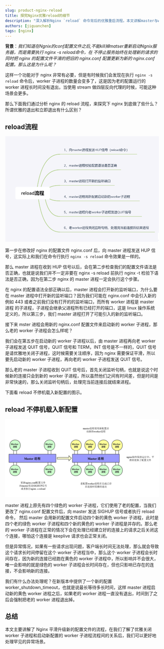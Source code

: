 ```yaml
---
slug: product-nginx-reload
title: 探究Nginx优雅reload的细节
description: "深入解析Nginx `reload` 命令背后的优雅重启流程。本文讲解master与worker进程如何协作，处理SIGHUP信号，启动新进程并优雅关闭旧进程（graceful shutdown），确保服务不中断地平滑更新配置。"
authors: [jiguanchen]
tags: [nginx]
---
```


**背景**：*我们知道在Ngnix的conf配置文件之后,不能kill掉matser重新启动Ngnix服务器，而是需要执行 nginx -s reload命令，在 不停止服务始终在处理新的请求的同时把 nginx 的配置文件平滑的把旧的 nginx.conf 配置更新为新的 nginx.conf 配置。那么这是为什么呢？*<!--more-->

这样一个功能对于 nginx 非常有必要，但是有时候我们会发现在执行 `nginx -s reload` 命令后，worker 子进程的数量会变多了，这是因为老的配置运行的 worker 进程长时间没有退出，当使用 stream 做四层反向代理的时候，可能这种场景会更多。

那么下面我们通过分析 nginx 的 reload 流程，来探究下 nginx 到底做了些什么？所谓优雅的退出和立即退出有什么区别？

## reload流程

![image-20230129234025673](img/image-20230129234025673.png)

第一步在修改好 nginx 的配置文件 nginx.conf 后，向 master 进程发送 HUP 信号，这实际上和我们在命令行执行 `nginx -s reload` 命令效果是一样的。

那么 master 进程在收到 HUP 信号以后，会在第二步检查我们的配置文件语法是否正确，也就是说我们并不一定非要在 nginx -s reload 前执行 nginx -t 检验下语法是否正确，因为在第二步 nginx 的 master 进程一定会执行这个步骤。

在 nginx 的配置语法全部正确以后，master 进程会打开新的监听端口，为什么要在 master 进程中打开新的监听端口？因为我们可能在 nginx.conf 中会引入新的例如 443 或者之前我们没有打开的的监听端口，而所有 worker 进程是 master 进程 的子进程，子进程会继承父进程所有已经打开的端口，这是 linux 操作系统定义的，所以第三步，我们 master 进程打开了可能引入的新的监听端口。

接下来 mster 进程会用新的 nginx.conf 配置文件来启动新的 worker 子进程，那么老的 worker 子进程会怎么样呢？

我们会在第五步在启动新的 worker 子进程以后，由 master 进程再向老 worker 子进程发送 QUIT 信号，QUIT 信号和 TERM，INT 信号是不一样的，QUIT 信号是请优雅地关闭子进程，这时候需要关注顺序，因为 nginx 需要保证平滑，所以要先启动新的 worker 子进程，再向老的 worker 子进程发送 QUIT 信号。

那么老的 master 子进程收到 QUIT 信号后，首先关闭监听句柄，也就是说这个时候新的连接只会到新的 worker 子进程，所以虽然他们之间有时间差，但是时间是非常快速的，那么关闭监听句柄后，处理完当前连接后就结束进程。

下面看 reload 不停机载入新配置的图示。

## reload 不停机载入新配置

![1356806-20191216111255642-526956790](img/1356806-20191216111255642-526956790.png)

master 进程上原先有四个绿色的 worker 子进程，它们使用了老的配置，当我们更改了 nginx.conf 配置文件后，向 master 发送 SIGHUP 信号或者执行 reload 命令， 然后 master 会用新的配置文件启动四个新的黄色 worker 子进程，此时是四个老的绿色 worker 子进程和四个新的黄色的 worker 子进程是并存的。那么老的 worker 子进程在正常的情况下会在处理已经建立好的连接上的请求之后关闭这个连接，哪怕这个连接是 keeplive 请求也会正常关闭。

但是异常情况，如果有一些请求出现问题，客户端长时间无法处理，那么就会导致这个请求长时间停留在这个 worker 子进程当中，那么这个 worker 子进程会长时间存在，因为新的连接已经跑在黄色的 worker 子进程中，所以影响并不会很大，唯一会影响的就是绿色的 worker 子进程会长时间存在，但也只影响已存在的连接，不会影响新的连接。

我们有什么办法处理呢？在新版本中提供了一个新的配置 worker_shutdown_timeout，也就是说最长等待多长时间，这样 master 进程启动新的黄色 worker 进程之后，如果老的 worker 进程一直没有退出，时间到了之后会强制把老的 worker 进程退出掉。

## 总结

本文主要讲解了 Nginx 平滑升级新的配置文件的流程，在我们了解了优雅关闭 worker 子进程和启动新配置的 worker 子进程流程间的关系后，我们可以更好地处理罕见的异常场景。
